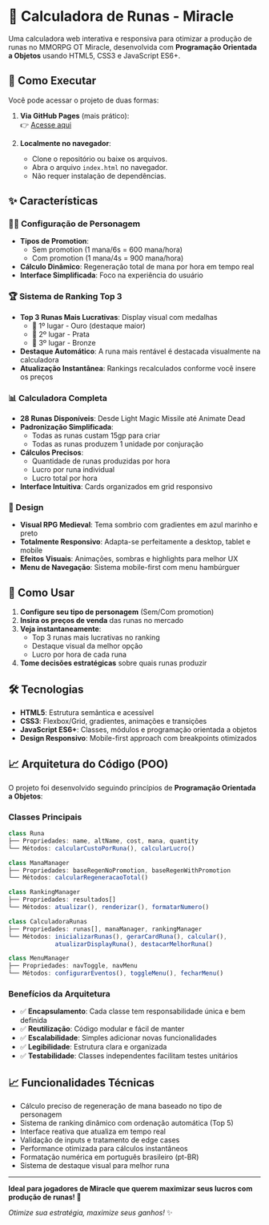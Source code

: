 # 📜 Calculadora de Runas - Miracle

Uma calculadora web interativa e responsiva para otimizar a produção de runas no MMORPG OT Miracle, desenvolvida com **Programação Orientada a Objetos** usando HTML5, CSS3 e JavaScript ES6+.

## 📖 Como Executar
Você pode acessar o projeto de duas formas:

1. **Via GitHub Pages** (mais prático):  
   👉 [Acesse aqui](https://tsb89.github.io/calculadora-runa-exordion/)  
   
2. **Localmente no navegador**:
   * Clone o repositório ou baixe os arquivos.
   * Abra o arquivo `index.html` no navegador.
   * Não requer instalação de dependências.

## ✨ Características

### 🧙‍♂️ Configuração de Personagem

* **Tipos de Promotion**: 
   * Sem promotion (1 mana/6s = 600 mana/hora)
   * Com promotion (1 mana/4s = 900 mana/hora)
* **Cálculo Dinâmico**: Regeneração total de mana por hora em tempo real
* **Interface Simplificada**: Foco na experiência do usuário

### 🏆 Sistema de Ranking Top 3

* **Top 3 Runas Mais Lucrativas**: Display visual com medalhas
   * 🥇 1º lugar - Ouro (destaque maior)
   * 🥈 2º lugar - Prata
   * 🥉 3º lugar - Bronze
* **Destaque Automático**: A runa mais rentável é destacada visualmente na calculadora
* **Atualização Instantânea**: Rankings recalculados conforme você insere os preços

### 📊 Calculadora Completa

* **28 Runas Disponíveis**: Desde Light Magic Missile até Animate Dead
* **Padronização Simplificada**:
   * Todas as runas custam 15gp para criar
   * Todas as runas produzem 1 unidade por conjuração
* **Cálculos Precisos**:
   * Quantidade de runas produzidas por hora
   * Lucro por runa individual
   * Lucro total por hora
* **Interface Intuitiva**: Cards organizados em grid responsivo

### 🎨 Design

* **Visual RPG Medieval**: Tema sombrio com gradientes em azul marinho e preto
* **Totalmente Responsivo**: Adapta-se perfeitamente a desktop, tablet e mobile
* **Efeitos Visuais**: Animações, sombras e highlights para melhor UX
* **Menu de Navegação**: Sistema mobile-first com menu hambúrguer

## 🚀 Como Usar

1. **Configure seu tipo de personagem** (Sem/Com promotion)
2. **Insira os preços de venda** das runas no mercado
3. **Veja instantaneamente**:
   * Top 3 runas mais lucrativas no ranking
   * Destaque visual da melhor opção
   * Lucro por hora de cada runa
4. **Tome decisões estratégicas** sobre quais runas produzir

## 🛠️ Tecnologias

* **HTML5**: Estrutura semântica e acessível
* **CSS3**: Flexbox/Grid, gradientes, animações e transições
* **JavaScript ES6+**: Classes, módulos e programação orientada a objetos
* **Design Responsivo**: Mobile-first approach com breakpoints otimizados

## 📈 Arquitetura do Código (POO)

O projeto foi desenvolvido seguindo princípios de **Programação Orientada a Objetos**:

### Classes Principais

```javascript
class Runa
├── Propriedades: name, altName, cost, mana, quantity
└── Métodos: calcularCustoPorRuna(), calcularLucro()

class ManaManager
├── Propriedades: baseRegenNoPromotion, baseRegenWithPromotion
└── Métodos: calcularRegeneracaoTotal()

class RankingManager
├── Propriedades: resultados[]
└── Métodos: atualizar(), renderizar(), formatarNumero()

class CalculadoraRunas
├── Propriedades: runas[], manaManager, rankingManager
└── Métodos: inicializarRunas(), gerarCardRuna(), calcular(), 
             atualizarDisplayRuna(), destacarMelhorRuna()

class MenuManager
├── Propriedades: navToggle, navMenu
└── Métodos: configurarEventos(), toggleMenu(), fecharMenu()
```

### Benefícios da Arquitetura

* ✅ **Encapsulamento**: Cada classe tem responsabilidade única e bem definida
* ✅ **Reutilização**: Código modular e fácil de manter
* ✅ **Escalabilidade**: Simples adicionar novas funcionalidades
* ✅ **Legibilidade**: Estrutura clara e organizada
* ✅ **Testabilidade**: Classes independentes facilitam testes unitários

## 📈 Funcionalidades Técnicas

* Cálculo preciso de regeneração de mana baseado no tipo de personagem
* Sistema de ranking dinâmico com ordenação automática (Top 5)
* Interface reativa que atualiza em tempo real
* Validação de inputs e tratamento de edge cases
* Performance otimizada para cálculos instantâneos
* Formatação numérica em português brasileiro (pt-BR)
* Sistema de destaque visual para melhor runa

---

**Ideal para jogadores de Miracle que querem maximizar seus lucros com produção de runas! 🎯**

*Otimize sua estratégia, maximize seus ganhos!* ✨
